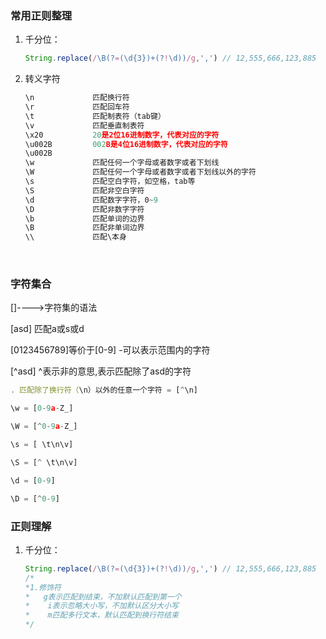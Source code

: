 ### 常用正则整理

1. 千分位：

   ```javascript
   String.replace(/\B(?=(\d{3})+(?!\d))/g,',') // 12,555,666,123,885
   ```

2. 转义字符


   ```javascript
   \n             匹配换行符
   \r			  匹配回车符
   \t			  匹配制表符（tab键）
   \v			  匹配垂直制表符
   \x20			  20是2位16进制数字，代表对应的字符
   \u002B         002B是4位16进制数字，代表对应的字符
   \u002B
   \w             匹配任何一个字母或者数字或者下划线
   \W             匹配任何一个字母或者数字或者下划线以外的字符
   \s             匹配空白字符，如空格，tab等 
   \S             匹配非空白字符
   \d             匹配数字字符，0~9
   \D             匹配非数字字符
   \b             匹配单词的边界
   \B             匹配非单词边界
   \\	          匹配\本身
   ```

   ​

### 字符集合

[]---->字符集的语法

[asd]  匹配a或s或d

[0123456789]等价于[0-9]   -可以表示范围内的字符

[^asd] ^表示非的意思,表示匹配除了asd的字符



```javascript
. 匹配除了换行符（\n）以外的任意一个字符 = [^\n]

\w = [0-9a-Z_]

\W = [^0-9a-Z_]

\s = [ \t\n\v]

\S = [^ \t\n\v]

\d = [0-9]

\D = [^0-9]

```










### 正则理解

1. 千分位：

   ```javascript
   String.replace(/\B(?=(\d{3})+(?!\d))/g,',') // 12,555,666,123,885
   /*
   *1.修饰符
   *   g表示匹配到结束，不加默认匹配到第一个
   *	i表示忽略大小写，不加默认区分大小写
   *	m匹配多行文本，默认匹配到换行符结束
   */
   ```
